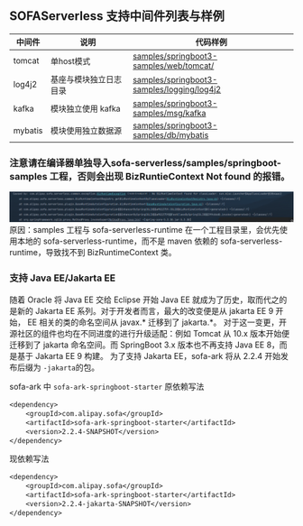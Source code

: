 ## SOFAServerless 支持中间件列表与样例


| 中间件                    | 说明           | 代码样例                                                                                                                                           |
|------------------------|--------------|------------------------------------------------------------------------------------------------------------------------------------------------|
| tomcat                 | 单host模式      | [samples/springboot3-samples/web/tomcat/](https://github.com/sofastack-guides/springboot3-samples/tree/master/samples/web/tomcat)                | 
| log4j2                 | 基座与模块独立日志目录  | [samples/springboot3-samples/logging/log4j2](https://github.com/sofastack/sofa-serverless/tree/master/samples/springboot3-samples/logging/log4j2) |
| kafka                  | 模块独立使用 kafka | [samples/springboot3-samples/msg/kafka](https://github.com/sofastack/sofa-serverless/tree/master/samples/springboot3-samples/msg/kafka/)         |
| mybatis                | 模块使用独立数据源    | [samples/springboot3-samples/db/mybatis](https://github.com/sofastack/sofa-serverless/tree/master/samples/springboot3-samples/db/mybatis)   |

### 注意请在编译器单独导入sofa-serverless/samples/springboot-samples 工程，否则会出现 BizRuntieContext Not found 的报错。
![biz runtime context not found](bizruntimecontext_not_found.png)
原因：samples 工程与 sofa-serverless-runtime 在一个工程目录里，会优先使用本地的 sofa-serverless-runtime，而不是 maven 依赖的 sofa-serverless-runtime，导致找不到 BizRuntimeContext 类。

### 支持 Java EE/Jakarta EE
随着 Oracle 将 Java EE 交给 Eclipse 开始 Java EE 就成为了历史，取而代之的是新的 Jakarta EE 系列。对于开发者而言，最大的改变便是从 jakarta EE 9 开始， EE 相关的类的命名空间从 javax.* 迁移到了 jakarta.*。
对于这一变更，开源社区的组件也均在不同进度的进行升级适配：例如 Tomcat 从 10.x 版本开始便迁移到了 jakarta 命名空间。而 SpringBoot 3.x 版本也不再支持 Java EE 8，而是基于 Jakarta EE 9 构建。 为了支持 Jakarta EE，sofa-ark 将从 2.2.4 开始发布后缀为 `-jakarta`的包。

sofa-ark 中 `sofa-ark-springboot-starter` 原依赖写法
```
<dependency>
    <groupId>com.alipay.sofa</groupId>
    <artifactId>sofa-ark-springboot-starter</artifactId>
    <version>2.2.4-SNAPSHOT</version>
</dependency>
```
现依赖写法
```
<dependency>
    <groupId>com.alipay.sofa</groupId>
    <artifactId>sofa-ark-springboot-starter</artifactId>
    <version>2.2.4-jakarta-SNAPSHOT</version>
</dependency>
```
